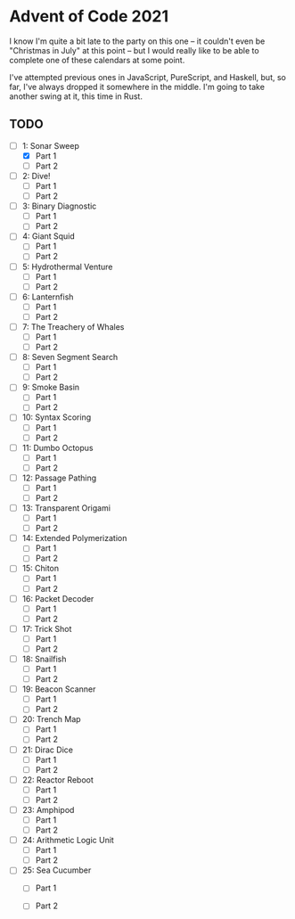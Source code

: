 # Advent of Code 2021

I know I'm quite a bit late to the party on this one &ndash; it couldn't
even be "Christmas in July" at this point &ndash; but I would really like
to be able to complete one of these calendars at some point.

I've attempted previous ones in JavaScript, PureScript, and Haskell, but,
so far, I've always dropped it somewhere in the middle. I'm going to take
another swing at it, this time in Rust.

## TODO
- [ ] 1: Sonar Sweep
  - [x] Part 1
  - [ ] Part 2
- [ ] 2: Dive!
  - [ ] Part 1
  - [ ] Part 2
- [ ] 3: Binary Diagnostic
  - [ ] Part 1
  - [ ] Part 2
- [ ] 4: Giant Squid
  - [ ] Part 1
  - [ ] Part 2
- [ ] 5: Hydrothermal Venture
  - [ ] Part 1
  - [ ] Part 2
- [ ] 6: Lanternfish
  - [ ] Part 1
  - [ ] Part 2
- [ ] 7: The Treachery of Whales
  - [ ] Part 1
  - [ ] Part 2
- [ ] 8: Seven Segment Search
  - [ ] Part 1
  - [ ] Part 2
- [ ] 9: Smoke Basin
  - [ ] Part 1
  - [ ] Part 2
- [ ] 10: Syntax Scoring
  - [ ] Part 1
  - [ ] Part 2
- [ ] 11: Dumbo Octopus
  - [ ] Part 1
  - [ ] Part 2
- [ ] 12: Passage Pathing
  - [ ] Part 1
  - [ ] Part 2
- [ ] 13: Transparent Origami
  - [ ] Part 1
  - [ ] Part 2
- [ ] 14: Extended Polymerization
  - [ ] Part 1
  - [ ] Part 2
- [ ] 15: Chiton
  - [ ] Part 1
  - [ ] Part 2
- [ ] 16: Packet Decoder
  - [ ] Part 1
  - [ ] Part 2
- [ ] 17: Trick Shot
  - [ ] Part 1
  - [ ] Part 2
- [ ] 18: Snailfish
  - [ ] Part 1
  - [ ] Part 2
- [ ] 19: Beacon Scanner
  - [ ] Part 1
  - [ ] Part 2
- [ ] 20: Trench Map
  - [ ] Part 1
  - [ ] Part 2
- [ ] 21: Dirac Dice
  - [ ] Part 1
  - [ ] Part 2
- [ ] 22: Reactor Reboot
  - [ ] Part 1
  - [ ] Part 2
- [ ] 23: Amphipod
  - [ ] Part 1
  - [ ] Part 2
- [ ] 24: Arithmetic Logic Unit
  - [ ] Part 1
  - [ ] Part 2
- [ ] 25: Sea Cucumber
  - [ ] Part 1
  - [ ] Part 2

